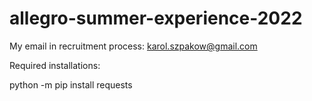 # allegro-summer-experience-2022

My email in recruitment process: karol.szpakow@gmail.com 

Required installations:

python -m pip install requests

